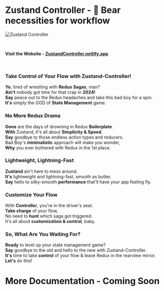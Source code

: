 # Zustand Controller - 🐻 Bear necessities for workflow
![Zustand Controller](https://i.imgur.com/GfYs0k0.jpg)


<br>

**Visit the Website - [ZustandController.netlify.app](https://zustandcontroller.netlify.app)**

<br>


### Take Control of Your Flow with Zustand-Controller!

**Yo**, tired of wrestling with  **Redux Sagas**, man?  
**Ain't**  nobody got time for that crap in  **2024!**  
**Say**  peace out to the Redux headaches and take this bad boy for a spin.  
**It's**  simply the GOD of  **State Management**  game.

  

### No More Redux Drama

**Gone**  are the days of drowning in Redux  **Boilerplate**.  
**With**  Zustand, it's all about  **Simplicity & Speed**.  
**Say**  goodbye to those endless action types and reducers.  
Bad Boy's  **minimalistic**  approach will make you wonder,  
**Why**  you ever bothered with Redux in the 1st place.

  

### Lightweight, Lightning-Fast

**Zustand**  ain't here to mess around.  
**It's**  lightweight and lightning-fast, smooth as butter.  
**Say**  hello to silky-smooth  **performance**  that'll have your app feeling fly.

  

### Customize Your Flow

With  **Controller**, you're in the driver's seat.  
**Take charge**  of your flow,  
No need to  **hunt**  which saga got triggered.  
It's all about  **customization & control**, baby.

  

### So, What Are You Waiting For?

**Ready**  to level up your state management game?  
**Say**  goodbye to the old and hello to the new with Zustand-Controller.  
**It's**  time to take  **control**  of your flow & leave Redux in the rearview mirror.  
**Let's**  do this!



# More Documentation - Coming Soon

